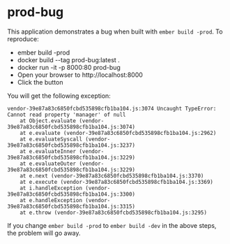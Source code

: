 # prod-bug

This application demonstrates a bug when built with `ember build -prod`.  To reproduce:

* ember build -prod
* docker build --tag prod-bug:latest .
* docker run -it -p 8000:80 prod-bug
* Open your browser to http://localhost:8000
* Click the button

You will get the following exception:
```
vendor-39e87a83c6850fcbd535898cfb1ba104.js:3074 Uncaught TypeError: Cannot read property 'manager' of null
    at Object.evaluate (vendor-39e87a83c6850fcbd535898cfb1ba104.js:3074)
    at e.evaluate (vendor-39e87a83c6850fcbd535898cfb1ba104.js:2962)
    at e.evaluateSyscall (vendor-39e87a83c6850fcbd535898cfb1ba104.js:3237)
    at e.evaluateInner (vendor-39e87a83c6850fcbd535898cfb1ba104.js:3229)
    at e.evaluateOuter (vendor-39e87a83c6850fcbd535898cfb1ba104.js:3229)
    at e.next (vendor-39e87a83c6850fcbd535898cfb1ba104.js:3370)
    at e.execute (vendor-39e87a83c6850fcbd535898cfb1ba104.js:3369)
    at i.handleException (vendor-39e87a83c6850fcbd535898cfb1ba104.js:3300)
    at e.handleException (vendor-39e87a83c6850fcbd535898cfb1ba104.js:3315)
    at e.throw (vendor-39e87a83c6850fcbd535898cfb1ba104.js:3295)
```

If you change `ember build -prod` to `ember build -dev` in the above steps, the problem will go away.
